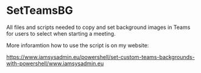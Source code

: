 # SetTeamsBG
All files and scripts needed to copy and set background images in Teams for users to select when starting a meeting.

More inforamtion how to use the script is on my website:

https://www.iamsysadmin.eu/powershell/set-custom-teams-backgrounds-with-powershell/www.iamsysadmin.eu
